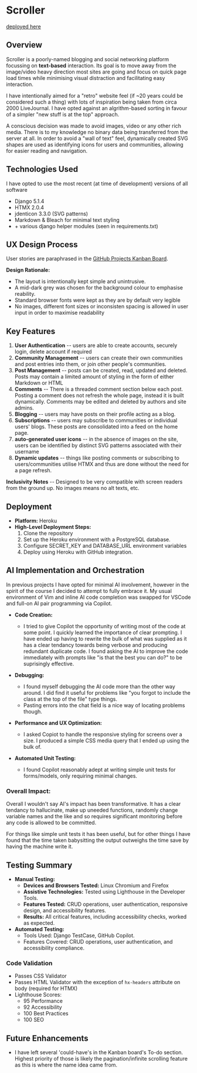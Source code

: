 # Scroller

[deployed here](https://adcott-scroller-60f1d268c506.herokuapp.com/)

## Overview
Scroller is a poorly-named blogging and social networking platform focussing on **text-based** interaction. Its goal is to move away from the image/video heavy direction most sites are going and focus on quick page load times while minimising visual distraction and facilitating easy interaction.

I have intentionally aimed for a "retro" website feel (if ~20 years could be considered such a thing) with lots of inspiration being taken from circa 2000 LiveJournal. I have opted against an algrithm-based sorting in favour of a simpler "new stuff is at the top" approach.

A conscious decision was made to avoid images, video or any other rich media. There is to my knowledge no binary data being transferred from the server at all. In order to avoid a "wall of text" feel, dynamically created SVG shapes are used as identifying icons for users and communities, allowing for easier reading and navigation.

## Technologies Used

I have opted to use the most recent (at time of development) versions of all software

- Django 5.1.4
- HTMX 2.0.4
- jdenticon 3.3.0 (SVG patterns)
- Markdown & Bleach for minimal text styling
- \+ various django helper modules (seen in requirements.txt)

## UX Design Process

 User stories are paraphrased in the [GitHub Projects Kanban Board](https://github.com/users/james-adcott-edu/projects/6).

**Design Rationale:**
  - The layout is intentionally kept simple and unintrusive.
  - A mid-dark grey was chosen for the background colour to emphasise reability.
  - Standard browser fonts were kept as they are by default very legible
  - No images, different font sizes or inconsisten spacing is allowed in user input in order to maximise readability

## Key Features

1. **User Authentication** -- users are able to create accounts, securely login, delete account if required
2. **Community Management** -- users can create their own communities and post entries into them, or join other people's communities.
3. **Post Management** -- posts can be created, read, updated and deleted. Posts may contain a limited amount of styling in the form of either Markdown or HTML
4. **Comments** -- There is a threaded comment section below each post. Posting a comment does not refresh the whole page, instead it is built dynamically. Comments may be edited and deleted by authors and site admins.
5. **Blogging** -- users may have posts on their profile acting as a blog.
6. **Subscriptions** -- users may subscribe to communities or individual users' blogs. These posts are consolidated into a feed on the home page.
7. **auto-generated user icons** -- in the absence of images on the site, users can be identified by distinct SVG patterns associated with their username
8. **Dynamic updates** -- things like posting comments or subscribing to users/communities utilise HTMX and thus are done without the need for a page refresh.


**Inclusivity Notes** -- Designed to be very compatible with screen readers from the ground up. No images means no alt texts, etc.

## Deployment
- **Platform:** Heroku
- **High-Level Deployment Steps:** 
  1. Clone the repository
  2. Set up the Heroku environment with a PostgreSQL database.
  3. Configure SECRET_KEY and DATABASE_URL environment variables
  4. Deploy using Heroku with GitHub integration.

## AI Implementation and Orchestration

In previous projects I have opted for minimal AI involvement, however in the spirit of the course I decided to attempt to fully embrace it. My usual environment of Vim and inline AI code completion was swapped for VSCode and full-on AI pair programming via Copilot.

- **Code Creation:** 
  - I tried to give Copilot the opportunity of writing most of the code at some point. I quickly learned the importance of clear prompting. I have ended up having to rewrite the bulk of what was supplied as it has a clear tendancy towards being verbose and producing redundant duplicate code. I found asking the AI to improve the code immediately with prompts like "is that the best you can do?" to be suprisingly effective.

- **Debugging:** 
  - I found myself debugging the AI code more than the other way around. I did find it useful for problems like "you forgot to include the class at the top of the file" type things.
  - Pasting errors into the chat field is a nice way of locating problems though.

- **Performance and UX Optimization:** 
  - I asked Copiot to handle the responsive styling for screens over a size. I produced a simple CSS media query that I ended up using the bulk of.

- **Automated Unit Testing:**
  - I found Copilot reasonably adept at writing simple unit tests for forms/models, only requiring minimal changes.

### Overall Impact:
Overall I wouldn't say AI's impact has been transformative. It has a clear tendancy to hallucinate, make up uneeded functions, randomly change variable names and the like and so requires significant monitoring before any code is allowed to be committed.

For things like simple unit tests it has been useful, but for other things I have found that the time taken babysitting the output outweighs the time save by having the machine write it.


## Testing Summary
- **Manual Testing:**
  - **Devices and Browsers Tested:** Linux Chromium and Firefox
  - **Assistive Technologies:** Tested using Lighthouse in the Developer Tools.
  - **Features Tested:** CRUD operations, user authentication, responsive design, and accessibility features.
  - **Results:** All critical features, including accessibility checks, worked as expected.
- **Automated Testing:**
  - Tools Used: Django TestCase, GitHub Copilot.
  - Features Covered: CRUD operations, user authentication, and accessibility compliance.

### Code Validation

- Passes CSS Validator
- Passes HTML Validator with the exception of `hx-headers` attribute on body (required for HTMX)
- Lighthouse Scores:
  - 95 Performance
  - 92 Accessibility
  - 100 Best Practices
  - 100 SEO

## Future Enhancements
- I have left several 'could-have's in the Kanban board's To-do section. Highest priority of those is likely the pagination/infinite scrolling feature as this is where the name idea came from.